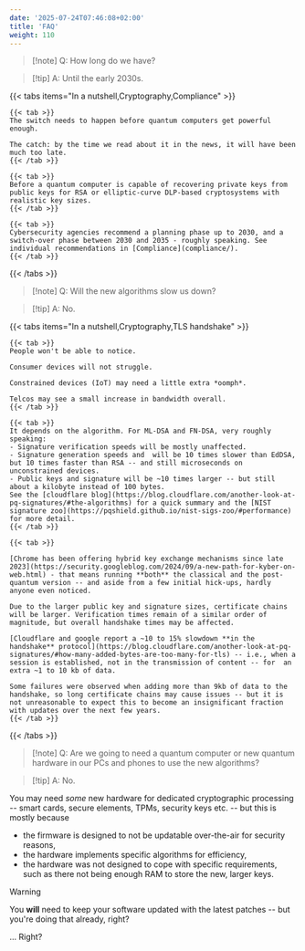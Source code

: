 ```yaml
---
date: '2025-07-24T07:46:08+02:00'
title: 'FAQ'
weight: 110
---
```

> [!note] Q: How long do we have?

> [!tip] A: Until the early 2030s.

{{< tabs items="In a nutshell,Cryptography,Compliance" >}}

    {{< tab >}}
    The switch needs to happen before quantum computers get powerful enough.
    
    The catch: by the time we read about it in the news, it will have been much too late.
    {{< /tab >}}

    {{< tab >}}
    Before a quantum computer is capable of recovering private keys from public keys for RSA or elliptic-curve DLP-based cryptosystems with realistic key sizes.
    {{< /tab >}}
    
    {{< tab >}}
    Cybersecurity agencies recommend a planning phase up to 2030, and a switch-over phase between 2030 and 2035 - roughly speaking. See individual recommendations in [Compliance](compliance/).
    {{< /tab >}}
    
{{< /tabs >}}




> [!note] Q: Will the new algorithms slow us down?

> [!tip] A: No.

{{< tabs items="In a nutshell,Cryptography,TLS handshake" >}}

    {{< tab >}}
    People won't be able to notice.

    Consumer devices will not struggle.

    Constrained devices (IoT) may need a little extra *oomph*.

    Telcos may see a small increase in bandwidth overall.
    {{< /tab >}}

    {{< tab >}}
    It depends on the algorithm. For ML-DSA and FN-DSA, very roughly speaking:
    - Signature verification speeds will be mostly unaffected.
    - Signature generation speeds and  will be 10 times slower than EdDSA, but 10 times faster than RSA -- and still microseconds on unconstrained devices.
    - Public keys and signature will be ~10 times larger -- but still about a kilobyte instead of 100 bytes.
    See the [cloudflare blog](https://blog.cloudflare.com/another-look-at-pq-signatures/#the-algorithms) for a quick summary and the [NIST signature zoo](https://pqshield.github.io/nist-sigs-zoo/#performance) for more detail.
    {{< /tab >}}
    
    {{< tab >}}

    [Chrome has been offering hybrid key exchange mechanisms since late 2023](https://security.googleblog.com/2024/09/a-new-path-for-kyber-on-web.html) - that means running **both** the classical and the post-quantum version -- and aside from a few initial hick-ups, hardly anyone even noticed.

    Due to the larger public key and signature sizes, certificate chains will be larger. Verification times remain of a similar order of magnitude, but overall handshake times may be affected.

    [Cloudflare and google report a ~10 to 15% slowdown **in the handshake** protocol](https://blog.cloudflare.com/another-look-at-pq-signatures/#how-many-added-bytes-are-too-many-for-tls) -- i.e., when a session is established, not in the transmission of content -- for  an extra ~1 to 10 kb of data.
    
    Some failures were observed when adding more than 9kb of data to the handshake, so long certificate chains may cause issues -- but it is not unreasonable to expect this to become an insignificant fraction with updates over the next few years.
    {{< /tab >}}
    
{{< /tabs >}}



> [!note] Q: Are we going to need a quantum computer or new quantum hardware in our PCs and phones to use the new algorithms?

> [!tip] A: No.

You may need _some_ new hardware for dedicated cryptographic processing -- smart cards, secure elements, TPMs, security keys etc. -- but this is mostly because
- the firmware is designed to not be updatable over-the-air for security reasons,
- the hardware implements specific algorithms for efficiency,
- the hardware was not designed to cope with specific requirements, such as there not being enough RAM to store the new, larger keys.

> [!warning]
> You **will** need to keep your software updated with the latest patches -- but you're doing that already, right?
>
> ... Right?